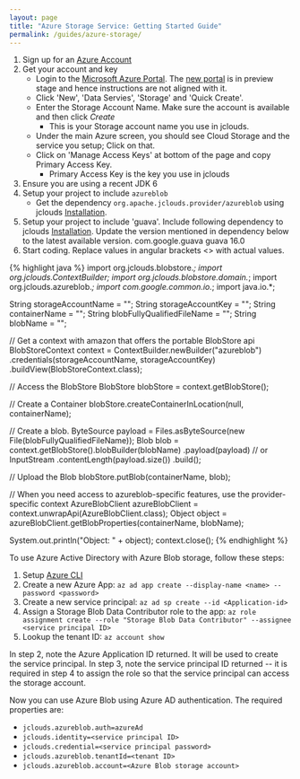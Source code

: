 ```yaml
---
layout: page
title: "Azure Storage Service: Getting Started Guide"
permalink: /guides/azure-storage/
---
```


1. Sign up for an [Azure Account](https://www.microsoft.com/windowsazure/offers/)
2. Get your account and key
	* Login to the [Microsoft Azure Portal](https://manage.windowsazure.com). The [new portal](https://portal.azure.com) is in preview stage and hence instructions are not aligned with it.
	* Click 'New', 'Data Servies', 'Storage' and 'Quick Create'.
	* Enter the Storage Account Name. Make sure the account is available and then click _Create_
		* This is your Storage account name you use in jclouds.
	* Under the main Azure screen, you should see Cloud Storage and the service you setup; Click on that.
	* Click on 'Manage Access Keys' at bottom of the page and copy Primary Access Key.
		* Primary Access Key is the key you use in jclouds
3. Ensure you are using a recent JDK 6
4. Setup your project to include `azureblob`
	* Get the dependency `org.apache.jclouds.provider/azureblob` using jclouds [Installation](/start/install).
5. Setup your project to include 'guava'. Include following dependency to jclouds [Installation](/start/install). Update the version mentioned in dependency below to the latest available version.
	<dependency>
		<groupId>com.google.guava</groupId>
		<artifactId>guava</artifactId>
		<version>16.0</version>
	</dependency>
6. Start coding. Replace values in angular brackets <> with actual values.

{% highlight java %}
import org.jclouds.blobstore.*;
import org.jclouds.ContextBuilder;
import org.jclouds.blobstore.domain.*;
import org.jclouds.azureblob.*;
import com.google.common.io.*;
import java.io.*;

String storageAccountName = "<Your storage account name>";
String storageAccountKey = "<Your storage account primary access key>";
String containerName = "<Your container name>";
String blobFullyQualifiedFileName = "<Fully qualified filename>";
String blobName = "<Your blob name>";

// Get a context with amazon that offers the portable BlobStore api
BlobStoreContext context = ContextBuilder.newBuilder("azureblob")
				 .credentials(storageAccountName, storageAccountKey)
				 .buildView(BlobStoreContext.class);

// Access the BlobStore
BlobStore blobStore = context.getBlobStore();

// Create a Container
blobStore.createContainerInLocation(null, containerName);

// Create a blob. 
ByteSource payload = Files.asByteSource(new File(blobFullyQualifiedFileName));
Blob blob = context.getBlobStore().blobBuilder(blobName)
	.payload(payload)  // or InputStream
	.contentLength(payload.size())
	.build();

// Upload the Blob
blobStore.putBlob(containerName, blob);

// When you need access to azureblob-specific features, use the provider-specific context
AzureBlobClient azureBlobClient = context.unwrapApi(AzureBlobClient.class);
Object object = azureBlobClient.getBlobProperties(containerName, blobName);

System.out.println("Object: " + object);
context.close();
{% endhighlight %}

To use Azure Active Directory with Azure Blob storage, follow these steps:

1. Setup [Azure CLI](https://docs.microsoft.com/en-us/cli/azure/install-azure-cli)
2. Create a new Azure App: `az ad app create --display-name <name> --password <password>`
3. Create a new service principal: `az ad sp create --id <Application-id>`
4. Assign a Storage Blob Data Contributor role to the app: `az role assignment create --role "Storage Blob Data Contributor" --assignee <service principal ID>`
5. Lookup the tenant ID: `az account show`

In step 2, note the Azure Application ID returned. It will be used to create the service principal.
In step 3, note the service principal ID returned -- it is required in step 4 to assign the role so that the service principal can access the storage account.
	
Now you can use Azure Blob using Azure AD authentication. The required properties are:
	
* `jclouds.azureblob.auth=azureAd`
* `jclouds.identity=<service principal ID>`
* `jclouds.credential=<service principal password>`
* `jclouds.azureblob.tenantId=<tenant ID>`
* `jclouds.azureblob.account=<Azure Blob storage account>`
